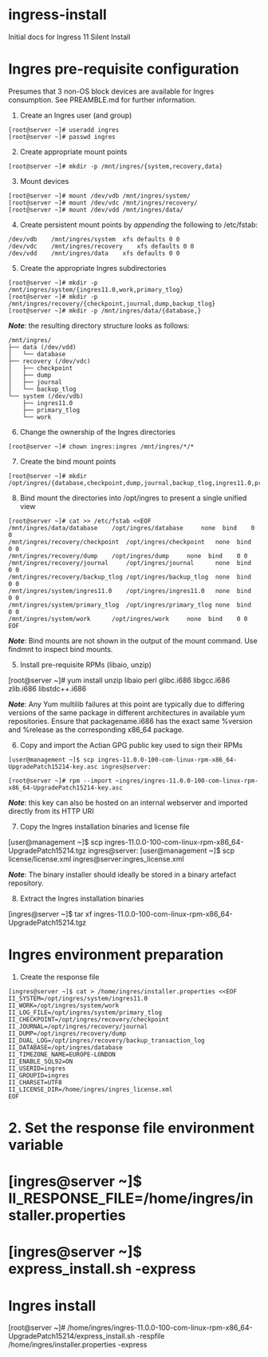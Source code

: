 # ingress-install
Initial docs for Ingress 11 Silent Install

# Ingres pre-requisite configuration
Presumes that 3 non-OS block devices are available for Ingres consumption. See PREAMBLE.md for further information.

1. Create an Ingres user (and group)
```
[root@server ~]# useradd ingres
[root@server ~]# passwd ingres
```
2. Create appropriate mount points
```
[root@server ~]# mkdir -p /mnt/ingres/{system,recovery,data}
```
3. Mount devices
```
[root@server ~]# mount /dev/vdb /mnt/ingres/system/
[root@server ~]# mount /dev/vdc /mnt/ingres/recovery/
[root@server ~]# mount /dev/vdd /mnt/ingres/data/
```
4. Create persistent mount points by *appending* the following to /etc/fstab:
```
/dev/vdb	/mnt/ingres/system	xfs	defaults 0 0 
/dev/vdc	/mnt/ingres/recovery	xfs	defaults 0 0 
/dev/vdd	/mnt/ingres/data	xfs	defaults 0 0 
```
5. Create the appropriate Ingres subdirectories
```
[root@server ~]# mkdir -p /mnt/ingres/system/{ingres11.0,work,primary_tlog}
[root@server ~]# mkdir -p /mnt/ingres/recovery/{checkpoint,journal,dump,backup_tlog}
[root@server ~]# mkdir -p /mnt/ingres/data/{database,}
```
***Note***: the resulting directory structure looks as follows:
```
/mnt/ingres/
├── data (/dev/vdd)
│   └── database
├── recovery (/dev/vdc)
│   ├── checkpoint
│   ├── dump
│   ├── journal
│   └── backup_tlog
└── system (/dev/vdb)
    ├── ingres11.0
    ├── primary_tlog
    └── work
```
6. Change the ownership of the Ingres directories
```
[root@server ~]# chown ingres:ingres /mnt/ingres/*/*
```
7. Create the bind mount points
```
[root@server ~]# mkdir /opt/ingres/{database,checkpoint,dump,journal,backup_tlog,ingres11.0,primary_tlog,work}
```
8. Bind mount the directories into /opt/ingres to present a single unified view
```
[root@server ~]# cat >> /etc/fstab <<EOF
/mnt/ingres/data/database	 /opt/ingres/database	  none	bind	0 0 
/mnt/ingres/recovery/checkpoint	 /opt/ingres/checkpoint	  none	bind	0 0 
/mnt/ingres/recovery/dump	 /opt/ingres/dump	  none	bind	0 0 
/mnt/ingres/recovery/journal	 /opt/ingres/journal	  none	bind	0 0 
/mnt/ingres/recovery/backup_tlog /opt/ingres/backup_tlog  none	bind	0 0 
/mnt/ingres/system/ingres11.0	 /opt/ingres/ingres11.0	  none	bind	0 0 
/mnt/ingres/system/primary_tlog  /opt/ingres/primary_tlog none	bind	0 0 
/mnt/ingres/system/work		 /opt/ingres/work	  none	bind	0 0 
EOF
```

***Note***: Bind mounts are not shown in the output of the mount command. Use findmnt to inspect bind mounts.

5. Install pre-requisite RPMs (libaio, unzip)

[root@server ~]# yum install unzip libaio perl glibc.i686 libgcc.i686 zlib.i686 libstdc++.i686

***Note***: Any Yum multilib failures at this point are typically due to differing versions of the same package in different architectures in available yum repositories. Ensure that packagename.i686 has the exact same %version and %release as the corresponding x86_64 package.

6. Copy and import the Actian GPG public key used to sign their RPMs
```
[user@management ~]$ scp ingres-11.0.0-100-com-linux-rpm-x86_64-UpgradePatch15214-key.asc ingres@server:
```
```
[root@server ~]# rpm --import ~ingres/ingres-11.0.0-100-com-linux-rpm-x86_64-UpgradePatch15214-key.asc 
```
***Note***: this key can also be hosted on an internal webserver and imported directly from its HTTP URI

7. Copy the Ingres installation binaries and license file

[user@management ~]$ scp ingres-11.0.0-100-com-linux-rpm-x86_64-UpgradePatch15214.tgz ingres@server:
[user@management ~]$ scp license/license.xml ingres@server:ingres_license.xml

***Note***: The binary installer should ideally be stored in a binary artefact repository.

8. Extract the Ingres installation binaries

[ingres@server ~]$ tar xf ingres-11.0.0-100-com-linux-rpm-x86_64-UpgradePatch15214.tgz


# Ingres environment preparation

1. Create the response file

```
[ingres@server ~]$ cat > /home/ingres/installer.properties <<EOF
II_SYSTEM=/opt/ingres/system/ingres11.0
II_WORK=/opt/ingres/system/work
II_LOG_FILE=/opt/ingres/system/primary_tlog
II_CHECKPOINT=/opt/ingres/recovery/checkpoint
II_JOURNAL=/opt/ingres/recovery/journal
II_DUMP=/opt/ingres/recovery/dump
II_DUAL_LOG=/opt/ingres/recovery/backup_transaction_log
II_DATABASE=/opt/ingres/database
II_TIMEZONE_NAME=EUROPE-LONDON
II_ENABLE_SQL92=ON
II_USERID=ingres
II_GROUPID=ingres
II_CHARSET=UTF8
II_LICENSE_DIR=/home/ingres/ingres_license.xml
EOF
```

# 2. Set the response file environment variable
# 
# [ingres@server ~]$ II_RESPONSE_FILE=/home/ingres/installer.properties
# [ingres@server ~]$ express_install.sh -express

# Ingres install

[root@server ~]# /home/ingres/ingres-11.0.0-100-com-linux-rpm-x86_64-UpgradePatch15214/express_install.sh -respfile /home/ingres/installer.properties -express




